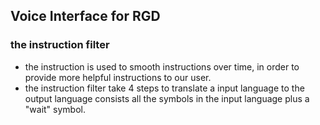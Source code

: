 ## Voice Interface for RGD

### the instruction filter

* the instruction is used to smooth instructions over time, in order to provide more helpful instructions to our user. 
* the instruction filter take 4 steps to translate a input language to the output language consists all the symbols in the input language plus a "wait" symbol.
  